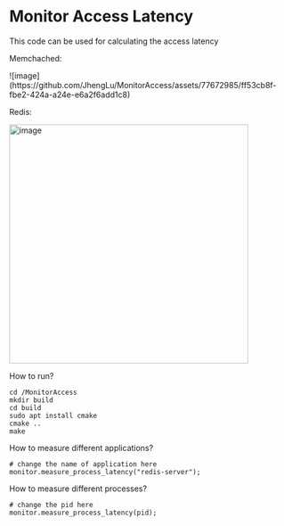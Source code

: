 # Monitor Access Latency
<p>This code can be used for calculating the access latency</p>
<p>Memchached: </p>
![image](https://github.com/JhengLu/MonitorAccess/assets/77672985/ff53cb8f-fbe2-424a-a24e-e6a2f6add1c8)

<p>Redis: </p>
<img width="429" alt="image" src="https://github.com/JhengLu/MonitorAccess/assets/77672985/b143bc3b-45b0-487f-9874-113ebc14ed2d">

How to run?

```
cd /MonitorAccess
mkdir build
cd build
sudo apt install cmake
cmake ..
make
```
How to measure different applications?
```
# change the name of application here
monitor.measure_process_latency("redis-server");
```
How to measure different processes?

```
# change the pid here
monitor.measure_process_latency(pid);
```
